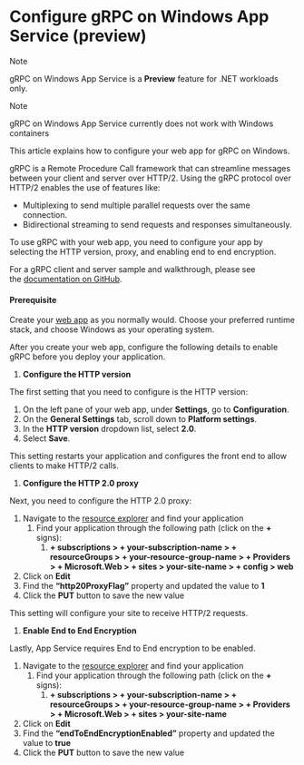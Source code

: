 ﻿# Configure gRPC on Windows App Service (preview)

> [!NOTE]
> gRPC on Windows App Service is a **Preview** feature for .NET workloads only.


> [!NOTE]
> gRPC on Windows App Service currently does not work with Windows containers


This article explains how to configure your web app for gRPC on Windows.

gRPC is a Remote Procedure Call framework that can streamline messages between your client and server over HTTP/2. Using the gRPC protocol over HTTP/2 enables the use of features like:

- Multiplexing to send multiple parallel requests over the same connection.
- Bidirectional streaming to send requests and responses simultaneously.

To use gRPC with your web app, you need to configure your app by selecting the HTTP version, proxy, and enabling end to end encryption.

For a gRPC client and server sample and walkthrough, please see the [documentation on GitHub](https://github.com/Azure/app-service-linux-docs/tree/master/HowTo/gRPC/Windows/.NET%208).

#### Prerequisite

Create your [web app](https://learn.microsoft.com/en-us/azure/app-service/getting-started) as you normally would. Choose your preferred runtime stack, and choose Windows as your operating system.

After you create your web app, configure the following details to enable gRPC before you deploy your application.

1. **Configure the HTTP version**

The first setting that you need to configure is the HTTP version:

1. On the left pane of your web app, under **Settings**, go to **Configuration**.
2. On the **General Settings** tab, scroll down to **Platform settings**.
3. In the **HTTP version** dropdown list, select **2.0**.
4. Select **Save**.

This setting restarts your application and configures the front end to allow clients to make HTTP/2 calls.

1. **Configure the HTTP 2.0 proxy**

Next, you need to configure the HTTP 2.0 proxy:

1. Navigate to the [resource explorer](https://resources.azure.com/) and find your application
    1. Find your application through the following path (click on the **+** signs):
        1. **+ subscriptions > + your-subscription-name > + resourceGroups > + your-resource-group-name > + Providers > + Microsoft.Web > + sites > your-site-name > + config > web**
2. Click on **Edit**
3. Find the **“http20ProxyFlag”** property and updated the value to **1**
4. Click the **PUT** button to save the new value

This setting will configure your site to receive HTTP/2 requests.

1. **Enable End to End Encryption**

Lastly, App Service requires End to End encryption to be enabled.  

1. Navigate to the [resource explorer](https://resources.azure.com/) and find your application
    1. Find your application through the following path (click on the **+** signs):
        1. **+ subscriptions > + your-subscription-name > + resourceGroups > + your-resource-group-name > + Providers > + Microsoft.Web > + sites > your-site-name**
2. Click on **Edit**
3. Find the **“endToEndEncryptionEnabled”** property and updated the value to **true**
4. Click the **PUT** button to save the new value